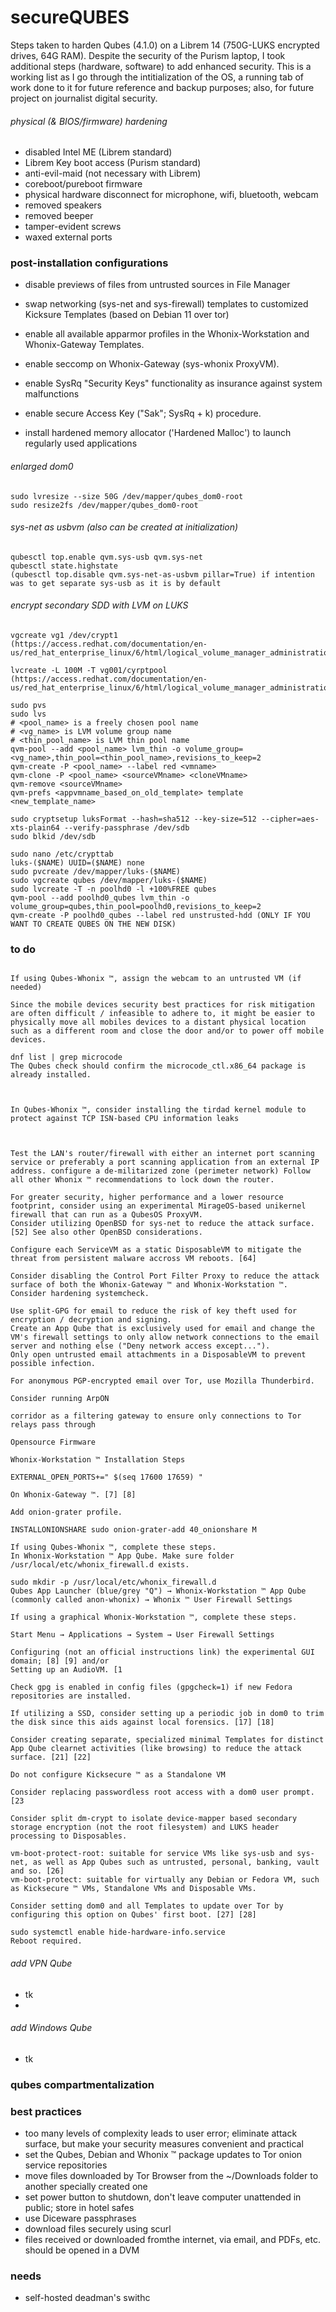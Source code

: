 # secureQUBES
Steps taken to harden Qubes (4.1.0) on a Librem 14 (750G-LUKS encrypted drives, 64G RAM). Despite the security of the Purism laptop, I took additional steps (hardware, software) to add enhanced security. This is a working list as I go through the intitialization of the OS, a running tab of work done to it for future reference and backup purposes; also, for future project on journalist digital security.

###### physical (& BIOS/firmware) hardening
- disabled Intel ME (Librem standard)
- Librem Key boot access (Purism standard)
- anti-evil-maid (not necessary with Librem)
- coreboot/pureboot firmware
- physical hardware disconnect for microphone, wifi, bluetooth, webcam
- removed speakers
- removed beeper
- tamper-evident screws
- waxed external ports

### post-installation configurations

- disable previews of files from untrusted sources in File Manager
- swap networking (sys-net and sys-firewall) templates to customized Kicksure Templates (based on Debian 11 over tor)

- enable all available apparmor profiles in the Whonix-Workstation and Whonix-Gateway Templates.
- enable seccomp on Whonix-Gateway (sys-whonix ProxyVM).
- enable SysRq "Security Keys" functionality as insurance against system malfunctions
- enable secure Access Key ("Sak"; SysRq + k) procedure.
- install hardened memory allocator ('Hardened Malloc') to launch regularly used applications

###### enlarged dom0
```
sudo lvresize --size 50G /dev/mapper/qubes_dom0-root
sudo resize2fs /dev/mapper/qubes_dom0-root
```

###### sys-net as usbvm (also can be created at initialization)
```
qubesctl top.enable qvm.sys-usb qvm.sys-net
qubesctl state.highstate
(qubesctl top.disable qvm.sys-net-as-usbvm pillar=True) if intention was to get separate sys-usb as it is by default
```

###### encrypt secondary SDD with LVM on LUKS
```
vgcreate vg1 /dev/crypt1
(https://access.redhat.com/documentation/en-us/red_hat_enterprise_linux/6/html/logical_volume_manager_administration/vg_admin#VG_create)

lvcreate -L 100M -T vg001/cyrptpool
(https://access.redhat.com/documentation/en-us/red_hat_enterprise_linux/6/html/logical_volume_manager_administration/thinly_provisioned_volume_creation)

sudo pvs
sudo lvs
# <pool_name> is a freely chosen pool name
# <vg_name> is LVM volume group name
# <thin_pool_name> is LVM thin pool name
qvm-pool --add <pool_name> lvm_thin -o volume_group=<vg_name>,thin_pool=<thin_pool_name>,revisions_to_keep=2
qvm-create -P <pool_name> --label red <vmname>
qvm-clone -P <pool_name> <sourceVMname> <cloneVMname>
qvm-remove <sourceVMname>
qvm-prefs <appvmname_based_on_old_template> template <new_template_name>

sudo cryptsetup luksFormat --hash=sha512 --key-size=512 --cipher=aes-xts-plain64 --verify-passphrase /dev/sdb
sudo blkid /dev/sdb

sudo nano /etc/crypttab
luks-($NAME) UUID=($NAME) none
sudo pvcreate /dev/mapper/luks-($NAME)
sudo vgcreate qubes /dev/mapper/luks-($NAME)
sudo lvcreate -T -n poolhd0 -l +100%FREE qubes
qvm-pool --add poolhd0_qubes lvm_thin -o volume_group=qubes,thin_pool=poolhd0,revisions_to_keep=2
qvm-create -P poolhd0_qubes --label red unstrusted-hdd (ONLY IF YOU WANT TO CREATE QUBES ON THE NEW DISK)
```

### to do
```

If using Qubes-Whonix ™, assign the webcam to an untrusted VM (if needed)

Since the mobile devices security best practices for risk mitigation are often difficult / infeasible to adhere to, it might be easier to physically move all mobiles devices to a distant physical location such as a different room and close the door and/or to power off mobile devices.

dnf list | grep microcode
The Qubes check should confirm the microcode_ctl.x86_64 package is already installed.



In Qubes-Whonix ™, consider installing the tirdad kernel module to protect against TCP ISN-based CPU information leaks



Test the LAN's router/firewall with either an internet port scanning service or preferably a port scanning application from an external IP address. configure a de-militarized zone (perimeter network) Follow all other Whonix ™ recommendations to lock down the router.

For greater security, higher performance and a lower resource footprint, consider using an experimental MirageOS-based unikernel firewall that can run as a QubesOS ProxyVM.
Consider utilizing OpenBSD for sys-net to reduce the attack surface. [52] See also other OpenBSD considerations.

Configure each ServiceVM as a static DisposableVM to mitigate the threat from persistent malware accross VM reboots. [64]

Consider disabling the Control Port Filter Proxy to reduce the attack surface of both the Whonix-Gateway ™ and Whonix-Workstation ™.
Consider hardening systemcheck.

Use split-GPG for email to reduce the risk of key theft used for encryption / decryption and signing.
Create an App Qube that is exclusively used for email and change the VM's firewall settings to only allow network connections to the email server and nothing else ("Deny network access except...").
Only open untrusted email attachments in a DisposableVM to prevent possible infection.

For anonymous PGP-encrypted email over Tor, use Mozilla Thunderbird.

Consider running ArpON

corridor as a filtering gateway to ensure only connections to Tor relays pass through

Opensource Firmware

Whonix-Workstation ™ Installation Steps

EXTERNAL_OPEN_PORTS+=" $(seq 17600 17659) "

On Whonix-Gateway ™. [7] [8]

Add onion-grater profile.

INSTALLONIONSHARE sudo onion-grater-add 40_onionshare M

If using Qubes-Whonix ™, complete these steps.
In Whonix-Workstation ™ App Qube. Make sure folder /usr/local/etc/whonix_firewall.d exists.

sudo mkdir -p /usr/local/etc/whonix_firewall.d
Qubes App Launcher (blue/grey "Q") → Whonix-Workstation ™ App Qube (commonly called anon-whonix) → Whonix ™ User Firewall Settings

If using a graphical Whonix-Workstation ™, complete these steps.

Start Menu → Applications → System → User Firewall Settings

Configuring (not an official instructions link) the experimental GUI domain; [8] [9] and/or
Setting up an AudioVM. [1

Check gpg is enabled in config files (gpgcheck=1) if new Fedora repositories are installed.

If utilizing a SSD, consider setting up a periodic job in dom0 to trim the disk since this aids against local forensics. [17] [18]

Consider creating separate, specialized minimal Templates for distinct App Qube clearnet activities (like browsing) to reduce the attack surface. [21] [22]

Do not configure Kicksecure ™ as a Standalone VM

Consider replacing passwordless root access with a dom0 user prompt. [23

Consider split dm-crypt to isolate device-mapper based secondary storage encryption (not the root filesystem) and LUKS header processing to Disposables.

vm-boot-protect-root: suitable for service VMs like sys-usb and sys-net, as well as App Qubes such as untrusted, personal, banking, vault and so. [26]
vm-boot-protect: suitable for virtually any Debian or Fedora VM, such as Kicksecure ™ VMs, Standalone VMs and Disposable VMs.

Consider setting dom0 and all Templates to update over Tor by configuring this option on Qubes' first boot. [27] [28]

sudo systemctl enable hide-hardware-info.service
Reboot required.

```

###### add VPN Qube
- tk
- 
###### add Windows Qube
- tk

### qubes compartmentalization

### best practices

- too many levels of complexity leads to user error; eliminate attack surface, but make your security measures convenient and practical
- set the Qubes, Debian and Whonix ™ package updates to Tor onion service repositories
- move files downloaded by Tor Browser from the ~/Downloads folder to another specially created one
- set power button to shutdown, don't leave computer unattended in public; store in hotel safes
- use Diceware passphrases
- download files securely using scurl
- files received or downloaded fromthe internet, via email, and PDFs, etc. should be opened in a DVM

### needs
- self-hosted deadman's swithc
